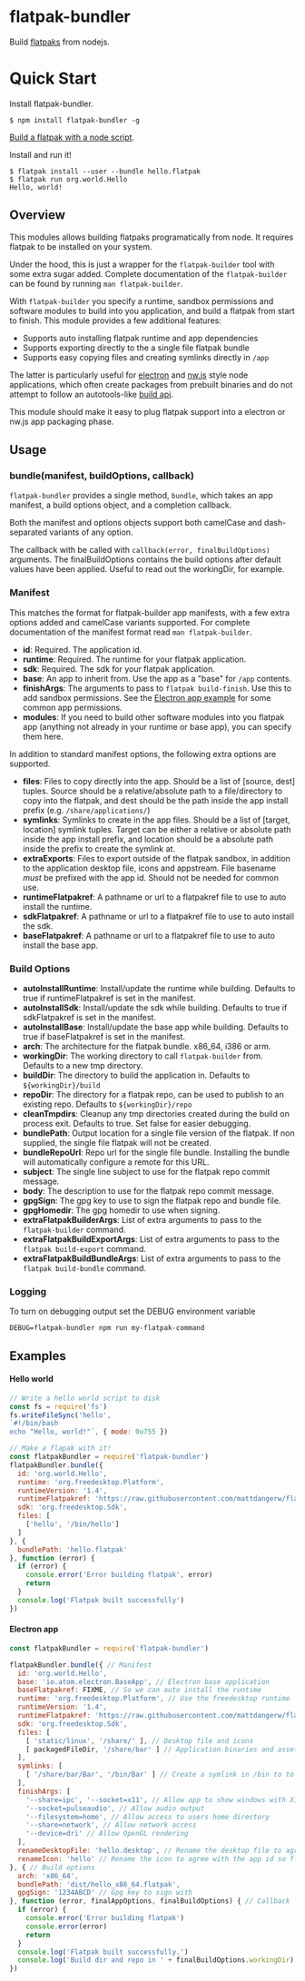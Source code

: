 # flatpak-bundler
Build [flatpaks](http://flatpak.org/) from nodejs.

# Quick Start

Install flatpak-bundler.
```shell
$ npm install flatpak-bundler -g
```

[Build a flatpak with a node script](#hello-world).

Install and run it!
```shell
$ flatpak install --user --bundle hello.flatpak
$ flatpak run org.world.Hello
Hello, world!
```

## Overview
This modules allows building flatpaks programatically from node. It requires
flatpak to be installed on your system.

Under the hood, this is just a wrapper for the `flatpak-builder` tool with some
extra sugar added. Complete documentation of the `flatpak-builder` can be found
by running `man flatpak-builder`.

With `flatpak-builder` you specify a runtime, sandbox permissions and software
modules to build into you application, and build a flatpak from start to finish.
This module provides a few additional features:

 - Supports auto installing flatpak runtime and app dependencies
 - Supports exporting directly to the a single file flatpak bundle
 - Supports easy copying files and creating symlinks directly in `/app`

The latter is particularly useful for [electron](http://electron.atom.io/) and
[nw.js](http://nwjs.io/) style node applications, which often create packages
from prebuilt binaries and do not attempt to follow an autotools-like
[build api](https://github.com/cgwalters/build-api).

This module should make it easy to plug flatpak support into a electron or nw.js
app packaging phase.

## Usage

### bundle(manifest, buildOptions, callback)

`flatpak-bundler` provides a single method, `bundle`, which takes an app
manifest, a build options object, and a completion callback.

Both the manifest and options objects support both camelCase and dash-separated
variants of any option.

The callback with be called with `callback(error, finalBuildOptions)` arguments.
The finalBuildOptions contains the build options after default values have been
applied. Useful to read out the workingDir, for example.

### Manifest
This matches the format for flatpak-builder app manifests, with a few extra
options added and camelCase variants supported. For complete documentation
of the manifest format read `man flatpak-builder`.

 - **id**: Required. The application id.
 - **runtime**: Required. The runtime for your flatpak application.
 - **sdk**: Required. The sdk for your flatpak application.
 - **base**: An app to inherit from. Use the app as a "base" for `/app`
   contents.
 - **finishArgs**: The arguments to pass to `flatpak build-finish`. Use this to
   add sandbox permissions. See the [Electron app example](#electron-app) for
   some common app permissions.
 - **modules**: If you need to build other software modules into you flatpak app
   (anything not already in your runtime or base app), you can specify them
   here.

In addition to standard manifest options, the following extra options are
supported.
 - **files**: Files to copy directly into the app. Should be a list of [source,
   dest] tuples. Source should be a relative/absolute path to a file/directory
   to copy into the flatpak, and dest should be the path inside the app install
   prefix (e.g. `/share/applications/`)
 - **symlinks**: Symlinks to create in the app files. Should be a list of
   [target, location] symlink tuples. Target can be either a relative or
   absolute path inside the app install prefix, and location should be a
   absolute path inside the prefix to create the symlink at.
 - **extraExports**: Files to export outside of the flatpak sandbox, in addition
   to the application desktop file, icons and appstream. File basename *must*
   be prefixed with the app id. Should not be needed for common use.
 - **runtimeFlatpakref**: A pathname or url to a flatpakref file to use to auto
   install the runtime.
 - **sdkFlatpakref**: A pathname or url to a flatpakref file to use to auto
   install the sdk.
 - **baseFlatpakref**: A pathname or url to a flatpakref file to use to auto
   install the base app.

### Build Options
 - **autoInstallRuntime**: Install/update the runtime while building. Defaults
   to true if runtimeFlatpakref is set in the manifest.
 - **autoInstallSdk**: Install/update the sdk while building. Defaults
   to true if sdkFlatpakref is set in the manifest.
 - **autoInstallBase**: Install/update the base app while building. Defaults
   to true if baseFlatpakref is set in the manifest.
 - **arch**: The architecture for the flatpak bundle. x86_64, i386 or arm.
 - **workingDir**: The working directory to call `flatpak-builder` from.
   Defaults to a new tmp directory.
 - **buildDir**: The directory to build the application in. Defaults to
   `${workingDir}/build`
 - **repoDir**: The directory for a flatpak repo, can be used to publish to an
   existing repo. Defaults to `${workingDir}/repo`
 - **cleanTmpdirs**: Cleanup any tmp directories created during the build on
   process exit. Defaults to true. Set false for easier debugging.
 - **bundlePath**: Output location for a single file version of the flatpak. If
   non supplied, the single file flatpak will not be created.
 - **bundleRepoUrl**: Repo url for the single file bundle. Installing the bundle
   will automatically configure a remote for this URL.
 - **subject**: The single line subject to use for the flatpak repo commit
   message.
 - **body**: The description to use for the flatpak repo commit message.
 - **gpgSign**: The gpg key to use to sign the flatpak repo and bundle file.
 - **gpgHomedir**: The gpg homedir to use when signing.
 - **extraFlatpakBuilderArgs**: List of extra arguments to pass to the
   `flatpak-builder` command.
 - **extraFlatpakBuildExportArgs**: List of extra arguments to pass to the
   `flatpak build-export` command.
 - **extraFlatpakBuildBundleArgs**: List of extra arguments to pass to the
   `flatpak build-bundle` command.

### Logging
To turn on debugging output set the DEBUG environment variable
```
DEBUG=flatpak-bundler npm run my-flatpak-command
```

## Examples

#### Hello world

```js
// Write a hello world script to disk
const fs = require('fs')
fs.writeFileSync('hello',
`#!/bin/bash
echo "Hello, world!"`, { mode: 0o755 })

// Make a flapak with it!
const flatpakBundler = require('flatpak-bundler')
flatpakBundler.bundle({
  id: 'org.world.Hello',
  runtime: 'org.freedesktop.Platform',
  runtimeVersion: '1.4',
  runtimeFlatpakref: 'https://raw.githubusercontent.com/mattdangerw/flatpak-bundler/master/refs/freedesktop-runtime-1.4.flatpakref',
  sdk: 'org.freedesktop.Sdk',
  files: [
    ['hello', '/bin/hello']
  ]
}, {
  bundlePath: 'hello.flatpak'
}, function (error) {
  if (error) {
    console.error('Error building flatpak', error)
    return
  }
  console.log('Flatpak built successfully')
})
```

#### Electron app

```js
const flatpakBundler = require('flatpak-bundler')

flatpakBundler.bundle({ // Manifest
  id: 'org.world.Hello',
  base: 'io.atom.electron.BaseApp', // Electron base application
  baseFlatpakref: FIXME, // So we can auto install the runtime
  runtime: 'org.freedesktop.Platform', // Use the freedesktop runtime
  runtimeVersion: '1.4',
  runtimeFlatpakref: 'https://raw.githubusercontent.com/mattdangerw/flatpak-bundler/master/refs/freedesktop-runtime-1.4.flatpakref',
  sdk: 'org.freedesktop.Sdk',
  files: [
    [ 'static/linux', '/share/' ], // Desktop file and icons
    [ packagedFileDir, '/share/bar' ] // Application binaries and assets
  ],
  symlinks: [
    [ '/share/bar/Bar', '/bin/Bar' ] // Create a symlink in /bin to to app executable
  ],
  finishArgs: [
    '--share=ipc', '--socket=x11', // Allow app to show windows with X11
    '--socket=pulseaudio', // Allow audio output
    '--filesystem=home', // Allow access to users home directory
    '--share=network', // Allow network access
    '--device=dri' // Allow OpenGL rendering
  ],
  renameDesktopFile: 'hello.desktop', // Rename the desktop file to agree with the app id so flatpak will export it
  renameIcon: 'hello' // Rename the icon to agree with the app id so flatpak will export it
}, { // Build options
  arch: 'x86_64',
  bundlePath: 'dist/hello_x86_64.flatpak',
  gpgSign: '1234ABCD' // Gpg key to sign with
}, function (error, finalAppOptions, finalBuildOptions) { // Callback
  if (error) {
    console.error('Error building flatpak')
    console.error(error)
    return
  }
  console.log('Flatpak built successfully.')
  console.log('Build dir and repo in ' + finalBuildOptions.workingDir)
})
```
